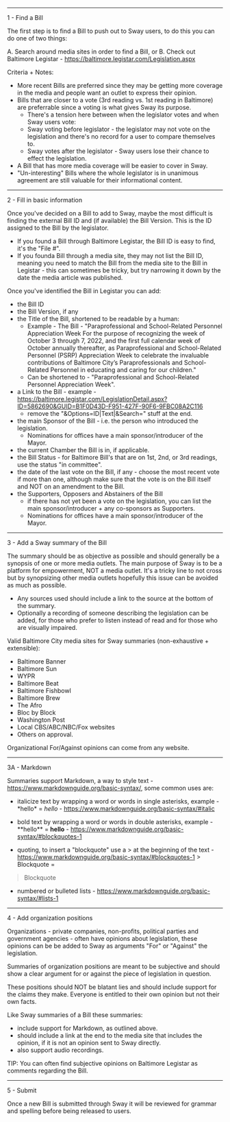 -----
1 - Find a Bill

The first step is to find a Bill to push out to Sway users, to do this you can do one of two things:

A. Search around media sites in order to find a Bill, or
B. Check out Baltimore Legistar - https://baltimore.legistar.com/Legislation.aspx

Criteria + Notes:
- More recent Bills are preferred since they may be getting more coverage in the media and people want an outlet to express their opinion.
- Bills that are closer to a vote (3rd reading vs. 1st reading in Baltimore) are preferrable since a voting is what gives Sway its purpose.
    - There's a tension here between when the legislator votes and when Sway users vote:
    - Sway voting before legislator - the legislator may not vote on the legislation and there's no record for a user to compare themselves to.
    - Sway votes after the legislator - Sway users lose their chance to effect the legislation.
- A Bill that has more media coverage will be easier to cover in Sway.
- "Un-interesting" Bills where the whole legislator is in unanimous agreement are still valuable for their informational content.

-----
2 - Fill in basic information

Once you've decided on a Bill to add to Sway, maybe the most difficult is finding the external Bill ID and (if available) the Bill Version. This is the ID assigned to the Bill by the legislator.

* If you found a Bill through Baltimore Legistar, the Bill ID is easy to find, it's the "File #".
* If you founda  Bill through a media site, they may not list the Bill ID, meaning you need to match the Bill from the media site to the Bill in Legistar - this can sometimes be tricky, but try narrowing it down by the date the media article was published.

Once you've identified the Bill in Legistar you can add:
* the Bill ID
* the Bill Version, if any
* the Title of the Bill, shortened to be readable by a human:
    - Example - The Bill - "Paraprofessional and School-Related Personnel Appreciation Week For the purpose of recognizing the week of October 3 through 7, 2022, and the first full calendar week of October annually thereafter, as Paraprofessional and School-Related Personnel (PSRP) Appreciation Week to celebrate the invaluable contributions of Baltimore City’s Paraprofessionals and School-Related Personnel in educating and caring for our children."
    - Can be shortened to - "Paraprofessional and School-Related Personnel Appreciation Week".
* a Link to the Bill - example - https://baltimore.legistar.com/LegislationDetail.aspx?ID=5862690&GUID=B1F0D43D-F951-427F-90F6-9FBC08A2C116
    - remove the "&Options=ID|Text|&Search=" stuff at the end.
* the main Sponsor of the Bill - i.e. the person who introduced the legislation.
    - Nominations for offices have a main sponsor/introducer of the Mayor.
* the current Chamber the Bill is in, if applicable.
* the Bill Status - for Baltimore Bill's that are on 1st, 2nd, or 3rd readings, use the status "in committee".
* the date of the last vote on the Bill, if any - choose the most recent vote if more than one, although make sure that the vote is on the Bill itself and NOT on an amendment to the Bill.
* the Supporters, Opposers and Abstainers of the Bill
    - if there has not yet been a vote on the legislation, you can list the main sponsor/introducer + any co-sponsors as Supporters.
    - Nominations for offices have a main sponsor/introducer of the Mayor.


-----
3 - Add a Sway summary of the Bill

The summary should be as objective as possible and should generally be a synopsis of one or more media outlets. The main purpose of Sway is to be a platform for empowerment, NOT a media outlet. It's a tricky line to not cross but by synopsizing other media outlets hopefully this issue can be avoided as much as possible.
- Any sources used should include a link to the source at the bottom of the summary.
- Optionally a recording of someone describing the legislation can be added, for those who prefer to listen instead of read and for those who are visually impaired.

Valid Baltimore City media sites for Sway summaries (non-exhaustive + extensible):
* Baltimore Banner
* Baltimore Sun
* WYPR
* Baltimore Beat
* Baltimore Fishbowl
* Baltimore Brew
* The Afro
* Bloc by Block
* Washington Post
* Local CBS/ABC/NBC/Fox websites
* Others on approval.

Organizational For/Against opinions can come from any website.

---
3A - Markdown

Summaries support Markdown, a way to style text - https://www.markdownguide.org/basic-syntax/, some common uses are:

- italicize text by wrapping a word or words in single asterisks, example - \*hello\* = *hello* - https://www.markdownguide.org/basic-syntax/#italic

- bold text by wrapping a word or words in double asterisks, example - \*\*hello\*\* = **hello** - https://www.markdownguide.org/basic-syntax/#blockquotes-1

- quoting, to insert a "blockquote" use a > at the beginning of the text - https://www.markdownguide.org/basic-syntax/#blockquotes-1
\> Blockquote =
> Blockquote

- numbered or bulleted lists - https://www.markdownguide.org/basic-syntax/#lists-1

-----
4 - Add organization positions

Organizations - private companies, non-profits, political parties and government agencies - often have opinions about legislation, these opinions can be be added to Sway as arguments "For" or "Against" the legislation.

Summaries of organization positions are meant to be subjective and should show a clear argument for or against the piece of legislation in question.

These positions should NOT be blatant lies and should include support for the claims they make. Everyone is entitled to their own opinion but not their own facts.

Like Sway summaries of a Bill these summaries:
- include support for Markdown, as outlined above.
- should include a link at the end to the media site that includes the opinion, if it is not an opinion sent to Sway directly.
- also support audio recordings.

TIP: You can often find subjective opinions on Baltimore Legistar as comments regarding the Bill.

---
5 - Submit

Once a new Bill is submitted through Sway it will be reviewed for grammar and spelling before being released to users.